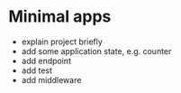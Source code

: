 # Minimal apps

- explain project briefly
- add some application state, e.g. counter
- add endpoint
- add test
- add middleware
